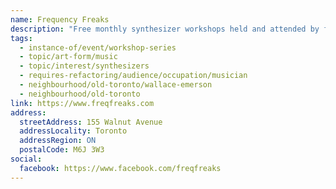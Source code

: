 ```yaml
---
name: Frequency Freaks
description: "Free monthly synthesizer workshops held and attended by friendly people dedicated to sharing information and techniques in synthesis and exposing these unique instruments to people and musicians. Workshops consist of demonstrations in a wide range of styles, performances from new and accomplished community members, discussions, and lots of information sharing in a friendly, relaxed and informal setting. No need to own any modular equipment or prior knowledge to attend."
tags:
  - instance-of/event/workshop-series
  - topic/art-form/music
  - topic/interest/synthesizers
  - requires-refactoring/audience/occupation/musician
  - neighbourhood/old-toronto/wallace-emerson
  - neighbourhood/old-toronto
link: https://www.freqfreaks.com
address:
  streetAddress: 155 Walnut Avenue
  addressLocality: Toronto
  addressRegion: ON
  postalCode: M6J 3W3
social:
  facebook: https://www.facebook.com/freqfreaks
---
```

